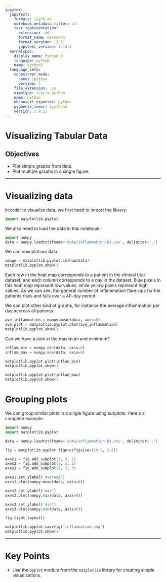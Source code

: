 ```yaml
---
jupyter:
  jupytext:
    formats: ipynb,md
    notebook_metadata_filter: all
    text_representation:
      extension: .md
      format_name: markdown
      format_version: '1.3'
      jupytext_version: 1.14.1
  kernelspec:
    display_name: Python 3
    language: python
    name: python3
  language_info:
    codemirror_mode:
      name: ipython
      version: 3
    file_extension: .py
    mimetype: text/x-python
    name: python
    nbconvert_exporter: python
    pygments_lexer: ipython3
    version: 3.9.13
---
```


# Visualizing Tabular Data
## Objectives
* Plot simple graphs from data.
* Plot multiple graphs in a single figure.

***

# Visualizing data

In order to visualize data, we first need to import the library:
```python tags=["empty"]
import matplotlib.pyplot
```

We also need to load the data in this notebook:
```python
import numpy
data = numpy.loadtxt(fname='data/inflammation-01.csv', delimiter=',')
```

We can now plot our data:
```python
image = matplotlib.pyplot.imshow(data)
matplotlib.pyplot.show()
```
Each row in the heat map corresponds to a patient in the clinical trial dataset, and each column corresponds to a day in the dataset. Blue pixels in this heat map represent low values, while yellow pixels represent high values. As we can see, the general number of inflammation flare-ups for the patients rises and falls over a 40-day period.

We can plot other kind of graphs, for instance the average inflammation per day accross all patients:
```python
ave_inflammation = numpy.mean(data, axis=0)
ave_plot = matplotlib.pyplot.plot(ave_inflammation)
matplotlib.pyplot.show()
```

Can we have a look at the maximum and minimum?
```python
inflam_min = numpy.min(data, axis=0)
inflam_max = numpy.max(data, axis=0)

matplotlib.pyplot.plot(inflam_min)
matplotlib.pyplot.show()

matplotlib.pyplot.plot(inflam_max)
matplotlib.pyplot.show()
```

# Grouping plots
We can group similar plots in a single figure using subplots. Here's a complete example:
```python
import numpy
import matplotlib.pyplot

data = numpy.loadtxt(fname='data/inflammation-01.csv', delimiter=',')

fig = matplotlib.pyplot.figure(figsize=(10.0, 3.0))

axes1 = fig.add_subplot(1, 3, 1)
axes2 = fig.add_subplot(1, 3, 2)
axes3 = fig.add_subplot(1, 3, 3)

axes1.set_ylabel('average')
axes1.plot(numpy.mean(data, axis=0))

axes2.set_ylabel('max')
axes2.plot(numpy.max(data, axis=0))

axes3.set_ylabel('min')
axes3.plot(numpy.min(data, axis=0))

fig.tight_layout()

matplotlib.pyplot.savefig('inflammation.png')
matplotlib.pyplot.show()
```

***
# Key Points
* Use the `pyplot` module from the `matplotlib` library for creating simple visualizations.
